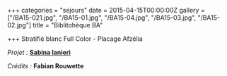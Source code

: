 +++
categories = "sejours"
date = 2015-04-15T00:00:00Z
gallery = ["/BA15-021.jpg", "/BA15-01.jpg", "/BA15-04.jpg", "/BA15-03.jpg", "/BA15-02.jpg"]
title = "Biblitohèque BA"

+++
Stratifié blanc Full Color - Placage Afzélia

_Projet :_ [**Sabina Ianieri**](https://mon-architecte.eu/fr/architects/405)

_Crédits :_ **Fabian Rouwette**
